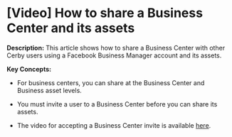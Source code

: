# [Video] How to share a Business Center and its assets

**Description:** This article shows how to share a Business Center with other Cerby users using a Facebook Business Manager account and its assets.

**Key Concepts:**

  * For business centers, you can share at the Business Center and Business asset levels.

  * You must invite a user to a Business Center before you can share its assets.

  * The video for accepting a Business Center invite is available [here](https://help.cerby.com/en/articles/6395727-video-how-to-accept-a-business-center-invite).


